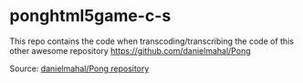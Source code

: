 ponghtml5game-c-s
=================

This repo contains the code when transcoding/transcribing the code of this other awesome repository https://github.com/danielmahal/Pong

Source: [danielmahal/Pong repository][url-source]

[url-source]: https://github.com/danielmahal/Pong 
